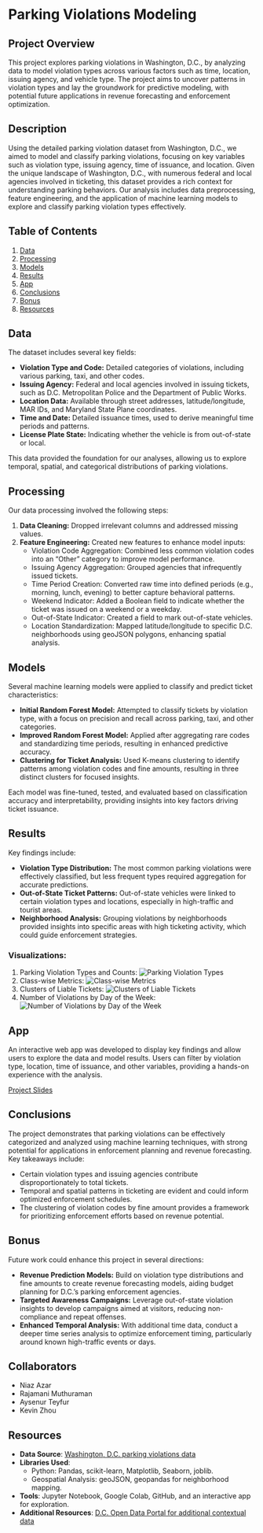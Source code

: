 
# Parking Violations Modeling

## Project Overview
This project explores parking violations in Washington, D.C., by analyzing data to model violation types across various factors such as time, location, issuing agency, and vehicle type. The project aims to uncover patterns in violation types and lay the groundwork for predictive modeling, with potential future applications in revenue forecasting and enforcement optimization.

## Description
Using the detailed parking violation dataset from Washington, D.C., we aimed to model and classify parking violations, focusing on key variables such as violation type, issuing agency, time of issuance, and location. Given the unique landscape of Washington, D.C., with numerous federal and local agencies involved in ticketing, this dataset provides a rich context for understanding parking behaviors. Our analysis includes data preprocessing, feature engineering, and the application of machine learning models to explore and classify parking violation types effectively.

## Table of Contents
1. [Data](#data)
2. [Processing](#processing)
3. [Models](#models)
4. [Results](#results)
5. [App](#app)
6. [Conclusions](#conclusions)
7. [Bonus](#bonus)
8. [Resources](#resources)

## Data
The dataset includes several key fields:

- **Violation Type and Code:** Detailed categories of violations, including various parking, taxi, and other codes.
- **Issuing Agency:** Federal and local agencies involved in issuing tickets, such as D.C. Metropolitan Police and the Department of Public Works.
- **Location Data:** Available through street addresses, latitude/longitude, MAR IDs, and Maryland State Plane coordinates.
- **Time and Date:** Detailed issuance times, used to derive meaningful time periods and patterns.
- **License Plate State:** Indicating whether the vehicle is from out-of-state or local.

This data provided the foundation for our analyses, allowing us to explore temporal, spatial, and categorical distributions of parking violations.

## Processing
Our data processing involved the following steps:

1. **Data Cleaning:** Dropped irrelevant columns and addressed missing values.
2. **Feature Engineering:** Created new features to enhance model inputs:
   - Violation Code Aggregation: Combined less common violation codes into an “Other” category to improve model performance.
   - Issuing Agency Aggregation: Grouped agencies that infrequently issued tickets.
   - Time Period Creation: Converted raw time into defined periods (e.g., morning, lunch, evening) to better capture behavioral patterns.
   - Weekend Indicator: Added a Boolean field to indicate whether the ticket was issued on a weekend or a weekday.
   - Out-of-State Indicator: Created a field to mark out-of-state vehicles.
   - Location Standardization: Mapped latitude/longitude to specific D.C. neighborhoods using geoJSON polygons, enhancing spatial analysis.

## Models
Several machine learning models were applied to classify and predict ticket characteristics:

- **Initial Random Forest Model:** Attempted to classify tickets by violation type, with a focus on precision and recall across parking, taxi, and other categories.
- **Improved Random Forest Model:** Applied after aggregating rare codes and standardizing time periods, resulting in enhanced predictive accuracy.
- **Clustering for Ticket Analysis:** Used K-means clustering to identify patterns among violation codes and fine amounts, resulting in three distinct clusters for focused insights.

Each model was fine-tuned, tested, and evaluated based on classification accuracy and interpretability, providing insights into key factors driving ticket issuance.

## Results
Key findings include:

- **Violation Type Distribution:** The most common parking violations were effectively classified, but less frequent types required aggregation for accurate predictions.
- **Out-of-State Ticket Patterns:** Out-of-state vehicles were linked to certain violation types and locations, especially in high-traffic and tourist areas.
- **Neighborhood Analysis:** Grouping violations by neighborhoods provided insights into specific areas with high ticketing activity, which could guide enforcement strategies.

### Visualizations:
1. Parking Violation Types and Counts: ![Parking Violation Types](Images/ParkingViolationType.png)
2. Class-wise Metrics: ![Class-wise Metrics](Images/ClasswiseMetrics.png)
3. Clusters of Liable Tickets: ![Clusters of Liable Tickets](Images/ClustersLiable.png)
4. Number of Violations by Day of the Week: ![Number of Violations by Day of the Week](Images/DayofWeek.png)

## App
An interactive web app was developed to display key findings and allow users to explore the data and model results. Users can filter by violation type, location, time of issuance, and other variables, providing a hands-on experience with the analysis.

[Project Slides](https://docs.google.com/presentation/d/1lSg_DYLqdUP4QHRnzCyxQoRfXhO9BwwHW393YDqar4c/edit#slide=id.g54dda1946d_6_308)

## Conclusions
The project demonstrates that parking violations can be effectively categorized and analyzed using machine learning techniques, with strong potential for applications in enforcement planning and revenue forecasting. Key takeaways include:

- Certain violation types and issuing agencies contribute disproportionately to total tickets.
- Temporal and spatial patterns in ticketing are evident and could inform optimized enforcement schedules.
- The clustering of violation codes by fine amount provides a framework for prioritizing enforcement efforts based on revenue potential.

## Bonus
Future work could enhance this project in several directions:

- **Revenue Prediction Models:** Build on violation type distributions and fine amounts to create revenue forecasting models, aiding budget planning for D.C.’s parking enforcement agencies.
- **Targeted Awareness Campaigns:** Leverage out-of-state violation insights to develop campaigns aimed at visitors, reducing non-compliance and repeat offenses.
- **Enhanced Temporal Analysis:** With additional time data, conduct a deeper time series analysis to optimize enforcement timing, particularly around known high-traffic events or days.

## Collaborators
- Niaz Azar
- Rajamani Muthuraman
- Aysenur Teyfur
- Kevin Zhou


## Resources
- **Data Source**: [Washington, D.C. parking violations data](https://catalog.data.gov/dataset/parking-violations-issued-in-september-2024)
- **Libraries Used**:
  - Python: Pandas, scikit-learn, Matplotlib, Seaborn, joblib.
  - Geospatial Analysis: geoJSON, geopandas for neighborhood mapping.
- **Tools**: Jupyter Notebook, Google Colab, GitHub, and an interactive app for exploration.
- **Additional Resources**: [D.C. Open Data Portal for additional contextual data](https://opendata.dc.gov/)


